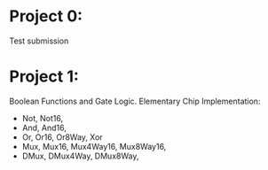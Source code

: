 # Project 0:
Test submission

# Project 1:
Boolean Functions and Gate Logic.
Elementary Chip Implementation:
- Not, Not16, 
- And, And16, 
- Or, Or16, Or8Way, Xor
- Mux, Mux16, Mux4Way16, Mux8Way16, 
- DMux, DMux4Way, DMux8Way, 
